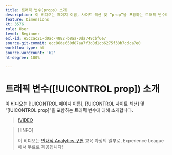 ```yaml
---
title: 트래픽 변수(props) 소개
description: 이 비디오는 페이지 이름, 사이트 섹션 및 “prop”을 포함하는 트래픽 변수에 대해 소개합니다.
feature: Dimensions
kt: 3576
role: User
level: Beginner
exl-id: e5ccac21-d0ac-4882-b8aa-0da749cbf6e7
source-git-commit: ecc86de650d87aa7f3d8d1cb6275f38b7cdca7e0
workflow-type: ht
source-wordcount: '62'
ht-degree: 100%

---
```


# 트래픽 변수([!UICONTROL prop]) 소개

이 비디오는 [!UICONTROL 페이지 이름], [!UICONTROL 사이트 섹션] 및 “[!UICONTROL prop]”을 포함하는 트래픽 변수에 대해 소개합니다.

>[!VIDEO](https://video.tv.adobe.com/v/28767/?quality=12&learn=on)

>[!INFO]
>
> 이 비디오는 [안내식 Analytics 구현](https://experienceleague.adobe.com/?recommended=Analytics-D-1-2019.1) 교육 과정의 일부로, Experience League에서 무료로 제공됩니다!
